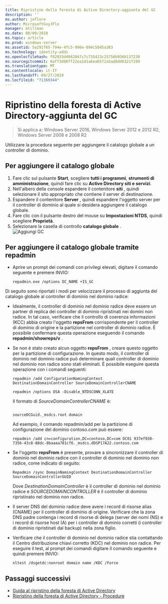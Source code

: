 ```yaml
---
title: Ripristino della foresta di Active Directory-aggiunta del GC
description: ''
ms.author: joflore
author: MicrosoftGuyJFlo
manager: mtillman
ms.date: 08/09/2018
ms.topic: article
ms.prod: windows-server
ms.assetid: 5a291f65-794e-4fc3-996e-094c5845a383
ms.technology: identity-adds
ms.openlocfilehash: f82033dd042847c7c735423c25756b936b137230
ms.sourcegitcommit: 6aff3d88ff22ea141a6ea6572a5ad8dd6321f199
ms.translationtype: MT
ms.contentlocale: it-IT
ms.lasthandoff: 09/27/2019
ms.locfileid: "71369344"
---
```

# <a name="ad-forest-recovery---adding-the-gc"></a>Ripristino della foresta di Active Directory-aggiunta del GC

>Si applica a: Windows Server 2016, Windows Server 2012 e 2012 R2, Windows Server 2008 e 2008 R2

Utilizzare la procedura seguente per aggiungere il catalogo globale a un controller di dominio.  
  
## <a name="to-add-the-global-catalog"></a>Per aggiungere il catalogo globale  
  
1. Fare clic sul pulsante **Start**, scegliere **tutti i programmi**, **strumenti di amministrazione**, quindi fare clic su **Active Directory siti e servizi**.  
2. Nell'albero della console espandere il contenitore **siti** , quindi selezionare il sito appropriato che contiene il server di destinazione.  
3. Espandere il contenitore **Server** , quindi espandere l'oggetto server per il controller di dominio al quale si desidera aggiungere il catalogo globale.  
4. Fare clic con il pulsante destro del mouse su **Impostazioni NTDS**, quindi scegliere **Proprietà**.  
5. Selezionare la casella di controllo **catalogo globale** .  
![Aggiungi](media/AD-Forest-Recovery-Add-GC/addgc1.png) GC

## <a name="to-add-the-global-catalog-using-repadmin"></a>Per aggiungere il catalogo globale tramite repadmin  

- Aprire un prompt dei comandi con privilegi elevati, digitare il comando seguente e premere INVIO:  

   ```  
   repadmin.exe /options DC_NAME +IS_GC  
   ```  

Di seguito sono riportati i modi per velocizzare il processo di aggiunta del catalogo globale al controller di dominio nel dominio radice:  

- Idealmente, il controller di dominio nel dominio radice deve essere un partner di replica dei controller di dominio ripristinati nei domini non radice. In tal caso, verificare che il controllo di coerenza informazioni (KCC) abbia creato l'oggetto **repsFrom** corrispondente per il controller di dominio di origine e la partizione nel controller di dominio radice. È possibile confermare questa operazione eseguendo il comando **repadmin/showreps/v** . 

- Se non è stato creato alcun oggetto **repsFrom** , creare questo oggetto per la partizione di configurazione. In questo modo, il controller di dominio nel dominio radice può determinare quali controller di dominio nel dominio non radice sono stati eliminati. È possibile eseguire questa operazione con i comandi seguenti:  

   ```
   repadmin /add ConfigurationNamingContext DestinationDomainController SourceDomainControllerCNAME  
   ```

   ```
   repadmin /options DSA -Disable_NTDSCONN_XLATE  
   ```

   Il formato di *SourceDomainControllerCNAME* è:  

   ```
  
   sourceDCGuid._msdcs.root domain  
   ```

   Ad esempio, il comando repadmin/add per la partizione di configurazione del dominio contoso.com può essere:  

   ```
   repadmin /add cn=configuration,DC=contoso,DC=com DC01 937ef930-7356-43c8-88dc-8baaaa781cf6._msdcs.dDSP17A22.contoso.com  
   ```

- Se l'oggetto **repsFrom** è presente, provare a sincronizzare il controller di dominio nel dominio radice con il controller di dominio nel dominio non radice, come indicato di seguito:  

   ```
   Repadmin /sync DomainNamingContext DestinationDomainController SourceDomainControllerGUID  
   ```

   Dove *DestinationDomainController* è il controller di dominio nel dominio radice e *SOURCEDOMAINCONTROLLER* è il controller di dominio ripristinato nel dominio non radice. 

- Il server DNS del dominio radice deve avere i record di risorse alias (CNAME) per il controller di dominio di origine. Verificare che la zona DNS padre contenga i record di risorse di delega (server dei nomi (NS) e i record di risorse host (A) per i controller di dominio corretti (i controller di dominio ripristinati dal backup) nella zona figlio. 
- Verificare che il controller di dominio nel dominio radice stia contattando il Centro distribuzione chiavi corretto (KDC) nel dominio non radice. Per eseguire il test, al prompt dei comandi digitare il comando seguente e quindi premere INVIO:  

   ```
   nltest /dsgetdc:nonroot domain name /KDC /Force  
   ```

## <a name="next-steps"></a>Passaggi successivi

- [Guida al ripristino della foresta di Active Directory](AD-Forest-Recovery-Guide.md)
- [Ripristino della foresta di Active Directory - Procedure](AD-Forest-Recovery-Procedures.md)  
